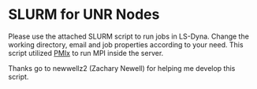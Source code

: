 # SLURM for UNR Nodes
Please use the attached SLURM script to run jobs in LS-Dyna. Change the working directory, email and job properties according to your need. This script utilized [PMIx](https://slurm.schedmd.com/mpi_guide.html) to run MPI inside the server.

Thanks go to newwellz2 (Zachary Newell) for helping me develop this script.
